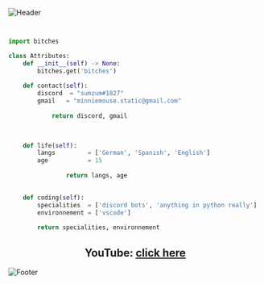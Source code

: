 ![Header](https://raw.githubusercontent.com/sumzum/image-storage/main/sumzum/header.png)

<p href="https://discord.gg/DPkuunh6XN" align="center">
    <img alt="" src=https://lanyard.cnrad.dev/api/764866288622633020/>
</p>

```python

import bitches

class Attributes:
	def __init__(self) -> None:
		bitches.get('bitches')
		
	def contact(self):
	    discord  = "sumzum#1827"
	    gmail   = "minniemouse.static@gmail.com"
	    
	        return discord, gmail

	
	
	def life(self):
		langs         = ['German', 'Spanish', 'English']
		age           = 15
		
                return langs, age
		 

	def coding(self):
		specialities  = ['discord bots', 'anything in python really']
		environnement = ['vscode']
		
		return specialities, environnement
```

<h2 align="center">YouTube: <a href="https://youtube.com/channel/UCLlyfo4tM1fFESHTtRkzEHg">click here</a></h2>

![Footer](https://raw.githubusercontent.com/sumzum/image-storage/main/sumzum/footer.png)
